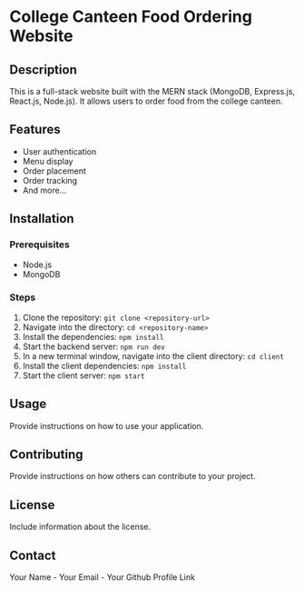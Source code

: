# College Canteen Food Ordering Website

## Description
This is a full-stack website built with the MERN stack (MongoDB, Express.js, React.js, Node.js). It allows users to order food from the college canteen.

## Features
- User authentication
- Menu display
- Order placement
- Order tracking
- And more...

## Installation

### Prerequisites
- Node.js
- MongoDB

### Steps
1. Clone the repository: `git clone <repository-url>`
2. Navigate into the directory: `cd <repository-name>`
3. Install the dependencies: `npm install`
4. Start the backend server: `npm run dev`
5. In a new terminal window, navigate into the client directory: `cd client`
6. Install the client dependencies: `npm install`
7. Start the client server: `npm start`


## Usage
Provide instructions on how to use your application.

## Contributing
Provide instructions on how others can contribute to your project.

## License
Include information about the license.

## Contact
Your Name - Your Email - Your Github Profile Link
